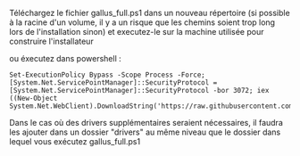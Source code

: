 Téléchargez le fichier gallus_full.ps1 dans un nouveau répertoire (si possible à la racine d'un volume, il y a un risque que les chemins soient trop long lors de l'installation sinon) et executez-le sur la machine utilisée pour construire l'installateur

ou éxecutez dans powershell :

```
Set-ExecutionPolicy Bypass -Scope Process -Force; [System.Net.ServicePointManager]::SecurityProtocol = [System.Net.ServicePointManager]::SecurityProtocol -bor 3072; iex ((New-Object System.Net.WebClient).DownloadString('https://raw.githubusercontent.com/Eternilab/gallus/main/gallus_full.ps1'))
```

Dans le cas où des drivers supplémentaires seraient nécessaires, il faudra les ajouter dans un dossier "drivers" au même niveau que le dossier dans lequel vous exécutez gallus_full.ps1
